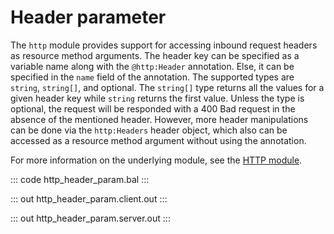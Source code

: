 # Header parameter

The `http` module provides support for accessing inbound request headers as resource method arguments. The header key can be specified as a variable name along with the `@http:Header` annotation. Else, it can be specified in the `name` field of the annotation. The supported types are `string`, `string[]`, and optional. The `string[]` type returns all the values for a given header key while `string` returns the first value. Unless the type is optional, the request will be responded with a 400 Bad request in the absence of the mentioned header. However, more header manipulations can be done via the `http:Headers` header object, which also can be accessed as a resource method argument without using the annotation.

For more information on the underlying module, see the [HTTP module](https://lib.ballerina.io/ballerina/http/latest/).

::: code http_header_param.bal :::

::: out http_header_param.client.out :::

::: out http_header_param.server.out :::